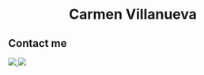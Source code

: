 <h1 align="center"> Carmen Villanueva </h1>



## Contact me

<a href="https://www.linkedin.com/in/carmen-villanueva-borja/" target="_blank">
<img src=https://img.shields.io/badge/Linkedin-Blue?style=plastic&logo=linkedin&logoColor=blue&logoSize=auto&labelColor=Blue&color=white&cacheSeconds=3600&link=www.linkedin.com%2Fin%2Fcarmen-villanueva-borja />

<a href="mailto:carmenvb92@gmail.com" target="_blank">
<img src=https://img.shields.io/badge/Gmail-Red?style=plastic&logo=Gmail&logoColor=Red&logoSize=auto&labelColor=Red&color=white&cacheSeconds=3600&link=carmenvb92%40gmail.com />

<!--
**Carmenvb92/Carmenvb92** is a ✨ _special_ ✨ repository because its `README.md` (this file) appears on your GitHub profile.

Here are some ideas to get you started:

- 🔭 I’m currently working on ...
- 🌱 I’m currently learning ...
- 👯 I’m looking to collaborate on ...
- 🤔 I’m looking for help with ...
- 💬 Ask me about ...
- 📫 How to reach me: ...
- 😄 Pronouns: ...
- ⚡ Fun fact: ...
-->
